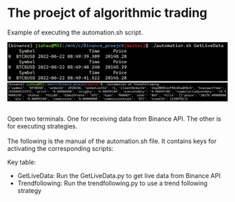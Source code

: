 # The proejct of algorithmic trading


Example of executing the automation.sh script.
<table>
<img src="getdata.png" alt="Demo of getting live data" width="600"/>
<img src="strategy_demo.PNG" alt="Demo of using strategy script" width="800"/>
</table>
Open two terminals. One for receiving data from Binance API. The other is for executing strategies.
</br>
</br>
The following is the manual of the automation.sh file. It contains keys for activating the corresponding scripts:

Key table:
- GetLiveData: Run the GetLiveData.py to get live data from Binance API
- Trendfollowing: Run the trendfollowing.py to use a trend following strategy
